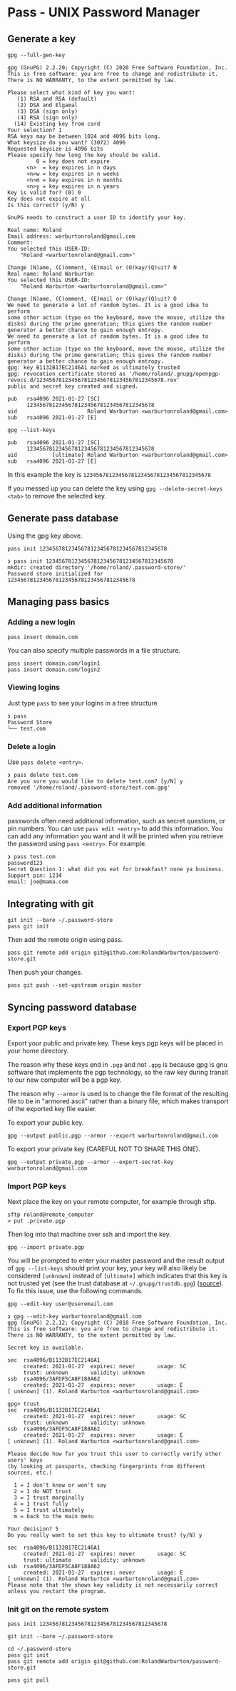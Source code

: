 # Pass - UNIX Password Manager

## Generate a key

```none
gpg --full-gen-key
```

```output
gpg (GnuPG) 2.2.20; Copyright (C) 2020 Free Software Foundation, Inc.
This is free software: you are free to change and redistribute it.
There is NO WARRANTY, to the extent permitted by law.

Please select what kind of key you want:
   (1) RSA and RSA (default)
   (2) DSA and Elgamal
   (3) DSA (sign only)
   (4) RSA (sign only)
  (14) Existing key from card
Your selection? 1
RSA keys may be between 1024 and 4096 bits long.
What keysize do you want? (3072) 4096
Requested keysize is 4096 bits
Please specify how long the key should be valid.
         0 = key does not expire
      <n>  = key expires in n days
      <n>w = key expires in n weeks
      <n>m = key expires in n months
      <n>y = key expires in n years
Key is valid for? (0) 0
Key does not expire at all
Is this correct? (y/N) y

GnuPG needs to construct a user ID to identify your key.

Real name: Roland
Email address: warburtonroland@gmail.com
Comment:
You selected this USER-ID:
    "Roland <warburtonroland@gmail.com>"

Change (N)ame, (C)omment, (E)mail or (O)kay/(Q)uit? N
Real name: Roland Warburton
You selected this USER-ID:
    "Roland Warburton <warburtonroland@gmail.com>"

Change (N)ame, (C)omment, (E)mail or (O)kay/(Q)uit? O
We need to generate a lot of random bytes. It is a good idea to perform
some other action (type on the keyboard, move the mouse, utilize the
disks) during the prime generation; this gives the random number
generator a better chance to gain enough entropy.
We need to generate a lot of random bytes. It is a good idea to perform
some other action (type on the keyboard, move the mouse, utilize the
disks) during the prime generation; this gives the random number
generator a better chance to gain enough entropy.
gpg: key B1132B17EC2146A1 marked as ultimately trusted
gpg: revocation certificate stored as '/home/roland/.gnupg/openpgp-revocs.d/1234567812345678123456781234567812345678.rev'
public and secret key created and signed.

pub   rsa4096 2021-01-27 [SC]
      1234567812345678123456781234567812345678
uid                      Roland Warburton <warburtonroland@gmail.com>
sub   rsa4096 2021-01-27 [E]
```

```none
gpg --list-keys
```

```output
pub   rsa4096 2021-01-27 [SC]
      1234567812345678123456781234567812345678
uid           [ultimate] Roland Warburton <warburtonroland@gmail.com>
sub   rsa4096 2021-01-27 [E]
```

In this example the key is `1234567812345678123456781234567812345678`

If you messed up you can delete the key using `gpg --delete-secret-keys <tab>` to remove the selected key.

## Generate pass database

Using the gpg key above.

```none
pass init 1234567812345678123456781234567812345678
```

```output
❯ pass init 1234567812345678123456781234567812345678
mkdir: created directory '/home/roland/.password-store/'
Password store initialized for 1234567812345678123456781234567812345678
```

## Managing pass basics

### Adding a new login

```none
pass insert domain.com
```

You can also specify multiple passwords in a file structure.

```none
pass insert domain.com/login1
pass insert domain.com/login2
```

### Viewing logins

Just type `pass` to see your logins in a tree structure

```output
❯ pass
Password Store
└── test.com
```

### Delete a login

Use `pass delete <entry>`.

```none
❯ pass delete test.com
Are you sure you would like to delete test.com? [y/N] y
removed '/home/roland/.password-store/test.com.gpg'
```

### Add additional information

passwords often need additional information, such as secret questions, or pin numbers. You can use `pass edit <entry>` to add this information. You can add any information you want and it will be printed when you retrieve the password using `pass <entry>`. For example.

```none
❯ pass test.com
password123
Secret Question 1: what did you eat for breakfast? none ya business.
Support pin: 1234
email: joe@mama.com
```

## Integrating with git

```none
git init --bare ~/.password-store
pass git init
```

Then add the remote origin using pass.

```none
pass git remote add origin git@github.com:RolandWarburton/password-store.git
```

Then push your changes.

```none
pass git push --set-upstream origin master
```

## Syncing password database

### Export PGP keys

Export your public and private key. These keys pgp keys will be placed in your home directory.

The reason why these keys end in `.pgp` and not `.gpg` is because gpg is gnu software that implements the pgp technology, so the raw key during transit to our new computer will be a pgp key.

The reason why `--armor` is used is to change the file format of the resulting file to be in "armored ascii" rather than a binary file, which makes transport of the exported key file easier.

To export your public key.

```none
gpg --output public.pgp --armor --export warburtonroland@gmail.com 
```

To export your private key (CAREFUL NOT TO SHARE THIS ONE).

```none
gpg --output private.pgp --armor --export-secret-key warburtonroland@gmail.com
```

### Import PGP keys

Next place the key on your remote computer, for example through sftp.

```output
sftp roland@remote_computer
> put .private.pgp
```

Then log into that machine over ssh and import the key.

```none
gpg --import private.pgp
```

You will be prompted to enter your master password and the result output of `gpg --list-keys` should print your key, your key will also likely be considered `[unknown]` instead of `[ultimate]` which indicates that this key is not trusted yet (see the trust database at `~/.gnupg/trustdb.gpg`) ([source](https://unix.stackexchange.com/questions/407062/gpg-list-keys-command-outputs-uid-unknown-after-importing-private-key-onto)). To fix this issue, use the following commands.

```none
gpg --edit-key user@useremail.com
```

```output
❯ gpg --edit-key warburtonroland@gmail.com
gpg (GnuPG) 2.2.12; Copyright (C) 2018 Free Software Foundation, Inc.
This is free software: you are free to change and redistribute it.
There is NO WARRANTY, to the extent permitted by law.

Secret key is available.

sec  rsa4096/B1132B17EC2146A1
     created: 2021-01-27  expires: never       usage: SC
     trust: unknown       validity: unknown
ssb  rsa4096/3AFDF5CA8F188A62
     created: 2021-01-27  expires: never       usage: E
[ unknown] (1). Roland Warburton <warburtonroland@gmail.com>

gpg> trust
sec  rsa4096/B1132B17EC2146A1
     created: 2021-01-27  expires: never       usage: SC
     trust: unknown       validity: unknown
ssb  rsa4096/3AFDF5CA8F188A62
     created: 2021-01-27  expires: never       usage: E
[ unknown] (1). Roland Warburton <warburtonroland@gmail.com>

Please decide how far you trust this user to correctly verify other users' keys
(by looking at passports, checking fingerprints from different sources, etc.)

  1 = I don't know or won't say
  2 = I do NOT trust
  3 = I trust marginally
  4 = I trust fully
  5 = I trust ultimately
  m = back to the main menu

Your decision? 5
Do you really want to set this key to ultimate trust? (y/N) y

sec  rsa4096/B1132B17EC2146A1
     created: 2021-01-27  expires: never       usage: SC
     trust: ultimate      validity: unknown
ssb  rsa4096/3AFDF5CA8F188A62
     created: 2021-01-27  expires: never       usage: E
[ unknown] (1). Roland Warburton <warburtonroland@gmail.com>
Please note that the shown key validity is not necessarily correct
unless you restart the program.
```

### Init git on the remote system

```none
pass init 1234567812345678123456781234567812345678
```

```none
git init --bare ~/.password-store
```

```none
cd ~/.password-store
pass git init
pass git remote add origin git@github.com:RolandWarburton/password-store.git
```

```none
pass git pull
```
